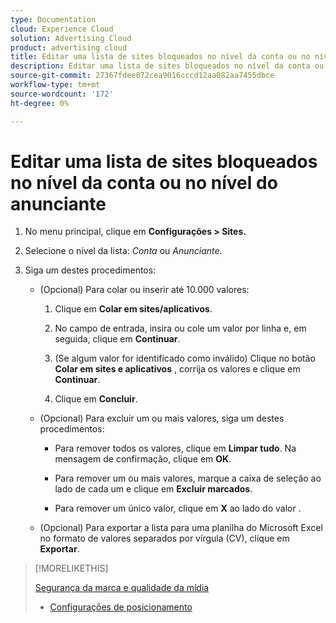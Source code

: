 ```yaml
---
type: Documentation
cloud: Experience Cloud
solution: Advertising Cloud
product: advertising cloud
title: Editar uma lista de sites bloqueados no nível da conta ou no nível do anunciante
description: Editar uma lista de sites bloqueados no nível da conta ou no nível do anunciante
source-git-commit: 27367fdee872cea9016cccd12aa082aa7455dbce
workflow-type: tm+mt
source-wordcount: '172'
ht-degree: 0%

---
```



# Editar uma lista de sites bloqueados no nível da conta ou no nível do anunciante

1. No menu principal, clique em **Configurações > Sites.**

1. Selecione o nível da lista: *Conta* ou *Anunciante*.

1. Siga um destes procedimentos:

   * (Opcional) Para colar ou inserir até 10.000 valores:

      1. Clique em **Colar em sites/aplicativos**.

      1. No campo de entrada, insira ou cole um valor por linha e, em seguida, clique em **Continuar**.

      1. (Se algum valor for identificado como inválido) Clique no botão **Colar em sites e aplicativos** , corrija os valores e clique em **Continuar**.

      1. Clique em **Concluir**.
   * (Opcional) Para excluir um ou mais valores, siga um destes procedimentos:

      * Para remover todos os valores, clique em **Limpar tudo**. Na mensagem de confirmação, clique em **OK**.

      * Para remover um ou mais valores, marque a caixa de seleção ao lado de cada um e clique em **Excluir marcados**.

      * Para remover um único valor, clique em **X** ao lado do valor .
   * (Opcional) Para exportar a lista para uma planilha do Microsoft Excel no formato de valores separados por vírgula (CV), clique em **Exportar**.



>[!MORELIKETHIS]
>
> [Segurança da marca e qualidade da mídia](/help/dsp/introduction/features/brand-safety-media-quality.md)
>* [Configurações de posicionamento](/help/dsp/campaign-management/placements/placement-settings.md)

